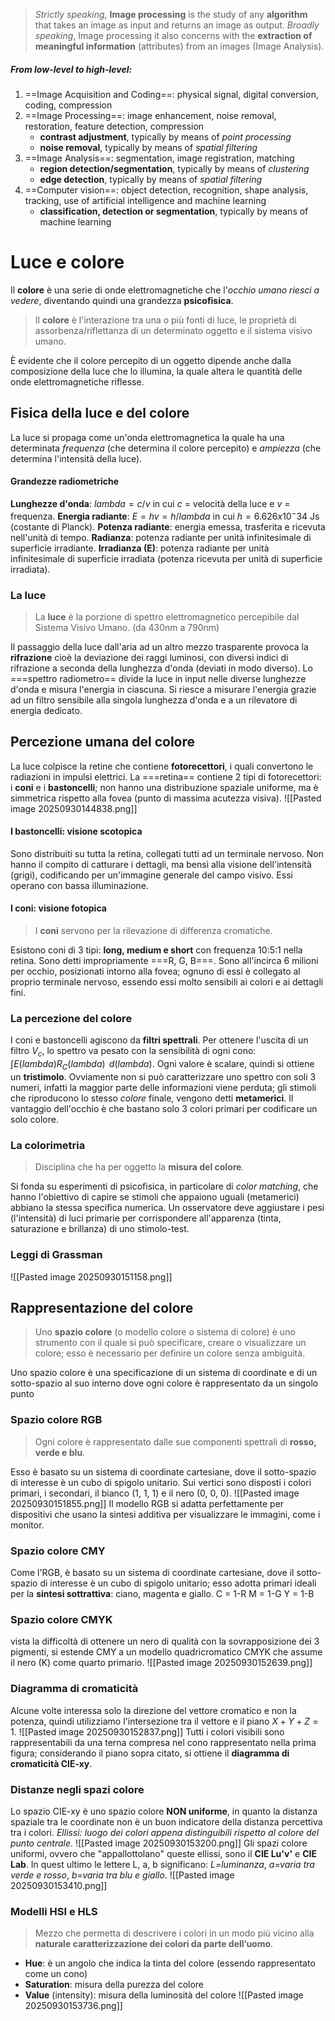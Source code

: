 > *Strictly speaking*, **Image processing** is the study of any **algorithm** that takes an image as input and returns an image as output.
> *Broadly speaking*, Image processing it also concerns with the **extraction of meaningful information** (attributes) from an images (Image Analysis).

##### From low-level to high-level:
1) ==Image Acquisition and Coding==: physical signal, digital conversion, coding, compression
2) ==Image Processing==: image enhancement, noise removal, restoration, feature detection, compression
	- **contrast adjustment**, typically by means of *point processing* 
	- **noise removal**, typically by means of *spatial filtering*
3) ==Image Analysis==: segmentation, image registration, matching
	-  **region detection/segmentation**, typically by means of *clustering*
	- **edge detection**, typically by means of *spatial filtering*
4) ==Computer vision==: object detection, recognition, shape analysis, tracking, use of artificial intelligence and machine learning
	- **classification, detection or segmentation**, typically by means of machine learning

# Luce e colore
Il **colore** è una serie di onde elettromagnetiche che l'*occhio umano  riesci a vedere*, diventando quindi una grandezza **psicofisica**.
> Il **colore** è l'interazione tra una o più fonti di luce, le proprietà di assorbenza/riflettanza di un determinato oggetto e il sistema visivo umano.

È evidente che il colore percepito di un oggetto dipende anche dalla composizione della luce che lo illumina, la quale altera le quantità delle onde elettromagnetiche riflesse.
## Fisica della luce e del colore
La luce si propaga come un'onda elettromagnetica la quale ha una determinata *frequenza* (che determina il colore percepito) e *ampiezza* (che determina l'intensità della luce).
#### Grandezze radiometriche
**Lunghezze d'onda**: $lambda=c/v$ in cui $c$ = velocità della luce e $v$ = frequenza.
**Energia radiante**: $E=hv=h/lambda$ in cui $h=6.626x10^-34$ Js (costante di Planck).
**Potenza radiante**: energia emessa, trasferita e ricevuta nell'unità di tempo.
**Radianza**: potenza radiante per unità infinitesimale di superficie irradiante.
**Irradianza (E)**: potenza radiante per unità infinitesimale di superficie irradiata (potenza ricevuta per unità di superficie irradiata).
### La luce
> La **luce** è la porzione di spettro elettromagnetico percepibile dal Sistema Visivo Umano. (da 430nm a 790nm)

Il passaggio della luce dall'aria ad un altro mezzo trasparente provoca la **rifrazione** cioè la deviazione dei raggi luminosi, con diversi indici di rifrazione a seconda della lunghezza d'onda (deviati in modo diverso). Lo ===spettro radiometro== divide la luce in input nelle diverse lunghezze d'onda e misura l'energia in ciascuna. Si riesce a misurare l'energia grazie ad un filtro sensibile alla singola lunghezza d'onda e a un rilevatore di energia dedicato.
## Percezione umana del colore
La luce colpisce la retine che contiene **fotorecettori**, i quali convertono le radiazioni in impulsi elettrici. La ===retina== contiene 2 tipi di fotorecettori: i **coni** e i **bastoncelli**; non hanno una distribuzione spaziale uniforme, ma è simmetrica rispetto alla fovea (punto di massima acutezza visiva).
![[Pasted image 20250930144838.png]]
#### I bastoncelli: visione scotopica
Sono distribuiti su tutta la retina, collegati tutti ad un terminale nervoso. Non hanno il compito di catturare i dettagli, ma bensì alla visione dell'intensità (grigi), codificando per un'immagine generale del campo visivo. Essi operano con bassa illuminazione.
#### I coni: visione fotopica
> I **coni** servono per la rilevazione di differenza cromatiche.

Esistono coni di 3 tipi: **long, medium e short** con frequenza 10:5:1 nella retina. Sono detti impropriamente ===R, G, B===. Sono all'incirca 6 milioni per occhio, posizionati intorno alla fovea; ognuno di essi è collegato al proprio terminale nervoso, essendo essi molto sensibili ai colori e ai dettagli fini.
### La percezione del colore
I coni e bastoncelli agiscono da **filtri spettrali**. Per ottenere l'uscita di un filtro $V_c$, lo spettro va pesato con la sensibilità di ogni cono: $\int E(lambda)R_C(lambda)\,$ $d(lambda)$. Ogni valore è scalare, quindi si ottiene un **tristimolo**.
Ovviamente non si può caratterizzare uno spettro con soli 3 numeri, infatti la maggior parte delle informazioni viene perduta; gli stimoli che riproducono lo stesso *colore* finale, vengono detti **metamerici**.
Il vantaggio dell'occhio è che bastano solo 3 colori primari per codificare un solo colore.
### La colorimetria
> Disciplina che ha per oggetto la **misura del colore**.

Si fonda su esperimenti di psicofisica, in particolare di *color matching*, che hanno l'obiettivo di capire se stimoli che appaiono uguali (metamerici) abbiano la stessa specifica numerica.
Un osservatore deve aggiustare i pesi (l'intensità) di luci primarie per corrispondere all'apparenza (tinta, saturazione e brillanza) di uno stimolo-test.
### Leggi di Grassman
![[Pasted image 20250930151158.png]]
## Rappresentazione del colore
> Uno **spazio colore** (o modello colore o sistema di colore) è uno strumento con il quale si può specificare, creare o visualizzare un colore; esso è necessario per definire un colore senza ambiguità.

Uno spazio colore è una specificazione di un sistema di coordinate e di un sotto-spazio al suo interno dove ogni colore è rappresentato da un singolo punto
### Spazio colore RGB
> Ogni colore è rappresentato dalle sue componenti spettrali di **rosso, verde e blu**.

Esso è basato su un sistema di coordinate cartesiane, dove il sotto-spazio di interesse è un cubo di spigolo unitario. Sui vertici sono disposti i colori primari, i secondari, il bianco (1, 1, 1) e il nero (0, 0, 0).
![[Pasted image 20250930151855.png]]
Il modello RGB si adatta perfettamente per dispositivi che usano la sintesi additiva per visualizzare le immagini, come i monitor.
### Spazio colore CMY
Come l'RGB, è basato su un sistema di coordinate cartesiane, dove il sotto-spazio di interesse è un cubo di spigolo unitario; esso adotta primari ideali per la **sintesi sottrattiva**: ciano, magenta e giallo.
C = 1-R
M = 1-G
Y = 1-B
### Spazio colore CMYK
vista la difficoltà di ottenere un nero di qualità con la sovrapposizione dei 3 pigmenti, si estende CMY a un modello quadricromatico CMYK che assume il nero (K) come quarto primario.
![[Pasted image 20250930152639.png]]
### Diagramma di cromaticità
Alcune volte interessa solo la direzione del vettore cromatico e non la potenza, quindi utilizziamo l'intersezione tra il vettore e il piano $X+Y+Z=1$.
![[Pasted image 20250930152837.png]]
Tutti i colori visibili sono rappresentabili da una terna compresa nel cono rappresentato nella prima figura; considerando il piano sopra citato, si ottiene il **diagramma di cromaticità CIE-xy**.
### Distanze negli spazi colore
Lo spazio CIE-xy è uno spazio colore **NON uniforme**, in quanto la distanza spaziale tra le coordinate non è un buon indicatore della distanza percettiva tra i colori.
*Ellissi: luogo dei colori appena distinguibili rispetto al colore del punto centrale*.
![[Pasted image 20250930153200.png]]
Gli spazi colore uniformi, ovvero che "appallottolano" queste ellissi, sono il **CIE Lu'v'** e **CIE Lab**. In quest ultimo le lettere L, a, b significano: *L=luminanza*, *a=varia tra verde e rosso*, *b=varia tra blu e giallo*.
![[Pasted image 20250930153410.png]]
### Modelli HSI e HLS
> Mezzo che permetta di descrivere i colori in un modo più vicino alla **naturale caratterizzazione dei colori da parte dell’uomo**.

- **Hue**: è un angolo che indica la tinta del colore (essendo rappresentato come un cono)
- **Saturation**: misura della purezza del colore
- **Value** (intensity): misura della luminosità del colore
![[Pasted image 20250930153736.png]]
